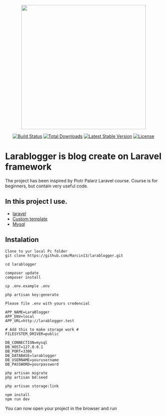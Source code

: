 <p align="center"><a href="https://laravel.com" target="_blank"><img src="https://raw.githubusercontent.com/laravel/art/master/logo-lockup/5%20SVG/2%20CMYK/1%20Full%20Color/laravel-logolockup-cmyk-red.svg" width="400"></a></p>

<p align="center">
<a href="https://travis-ci.org/laravel/framework"><img src="https://travis-ci.org/laravel/framework.svg" alt="Build Status"></a>
<a href="https://packagist.org/packages/laravel/framework"><img src="https://poser.pugx.org/laravel/framework/d/total.svg" alt="Total Downloads"></a>
<a href="https://packagist.org/packages/laravel/framework"><img src="https://poser.pugx.org/laravel/framework/v/stable.svg" alt="Latest Stable Version"></a>
<a href="https://packagist.org/packages/laravel/framework"><img src="https://poser.pugx.org/laravel/framework/license.svg" alt="License"></a>
</p>

# Larablogger is blog create on Laravel framework  

The project has been inspired by Piotr Palarz Laravel course.
Course is for beginners, but contain very useful code.

## In this project I use.

- [laravel](https://laravel.com/docs/routing)
- [Custom template](https://www.larablogger.com)
- [Mysql](https://www.mysql.com/)

##  Instalation

```
Clone to yur local Pc folder
git clone https://github.com/Marcin13/larablogger.git

cd larablogger

composer update
composer install

cp .env.example .env

php artisan key:generate

Please file .env with yours credencial

APP_NAME=LaraBlogger
APP_ENV=local
APP_URL=http://larablogger.test

# Add this to make storage work #
FILESYSTEM_DRIVER=public

DB_CONNECTION=mysql
DB_HOST=127.0.0.1
DB_PORT=3306
DB_DATABASE=larablogger
DB_USERNAME=yourusername
DB_PASSWORD=yourpassword

php artisan migrate
php artisan bd:seed

php artisan storage:link

npm install
npm run dev
```
You can now open your project in the browser and run


